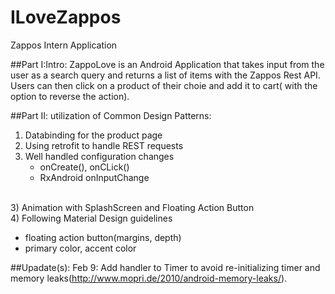 # ILoveZappos
Zappos Intern Application

##Part I:Intro:
   ZappoLove is an Android Application that takes input from the user as a search query and returns a list of items with the Zappos Rest API.
   Users can then click on a product of their choie and add it to cart( with the option to reverse the action). 

##Part II: utilization of Common Design Patterns: 
1) Databinding for the product page <br />
2) Using retrofit to handle REST requests<br />
5) Well handled configuration changes<br/>
   * onCreate(), onCLick()
   * RxAndroid onInputChange

<br/>3) Animation with SplashScreen and Floating Action Button<br />
4) Following Material Design guidelines
   * floating action button(margins, depth)
   * primary color, accent color

##Upadate(s):
  Feb 9: Add handler to Timer to avoid re-initializing timer and memory leaks(http://www.mopri.de/2010/android-memory-leaks/).
